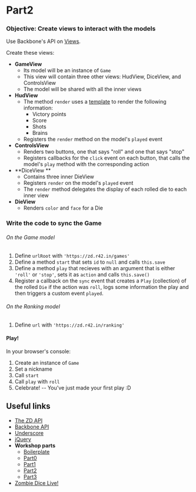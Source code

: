 
# Part2

### Objective: Create views to interact with the models

Use Backbone's API on [Views](http://backbonejs.org/#View).

Create these views:

- **GameView**
	- Its model will be an instance of `Game`
	- This view will contain three other views: HudView, DiceView, and ControlsView
	- The model will be shared with all the inner views
- **HudView**
	- The method `render` uses a [template](http://underscorejs.org/#template) to render the following information:
		- Victory points
		- Score
		- Shots
		- Brains
	- Registers the `render` method on the model's `played` event
- **ControlsView**
	- Renders two buttons, one that says "roll" and one that says "stop"
	- Registers callbacks for the `click` event on each button, that calls the model's `play` method with the corresponding action
- **DiceView **
	- Contains three inner DieView
	- Registers `render` on the model's `played` event
	- The `render` method delegates the display of each rolled die to each inner view
- **DieView**
	- Renders `color` and `face` for a Die

### Write the code to sync the Game

###### On the Game model

1. Define `urlRoot` with `'https://zd.r42.in/games'`
2. Define a method `start` that sets `id` to `null` and calls `this.save`
3. Define a method `play` that recieves with an argument that is either `'roll'` or `'stop'`, sets it as `action` and calls `this.save()`
4. Register a callback on the `sync` event that creates a `Play` (collection) of the rolled `Die` if the action was `roll`, logs some information the play and then triggers a custom event `played`.

###### On the Ranking model

1. Define `url` with `'https://zd.r42.in/ranking'`

#### Play!

In your browser's console:

1. Create an instance of `Game`
2. Set a nickname
3. Call `start`
4. Call `play` with `roll`
5. Celebrate! -- You've just made your first play :D

## Useful links

- [The ZD API][API]
- [Backbone API][Backbone]
- [Underscore]
- [jQuery]
- **Workshop parts**
	- [Boilerplate]
	- [Part0]
	- [Part1]
	- [Part2]
	- [Part3]
- [Zombie Dice Live!][live]

[API]: https://github.com/R42/zd-server/wiki/api
[Backbone]: http://backbonejs.org/
[Underscore]: http://underscorejs.org/
[jQuery]: http://api.jquery.com/
[ServerCode]: https://github.com/R42/zd-server/
[Boilerplate]: https://github.com/R42/zd-client/tree/boilerplate
[Part0]: https://github.com/R42/zd-client/tree/part0
[Part1]: https://github.com/R42/zd-client/tree/part1
[Part2]: https://github.com/R42/zd-client/tree/part2
[Part3]: https://github.com/R42/zd-client/tree/part3
[Part4]: https://github.com/R42/zd-client/tree/part4
[live]: http://playzd.r42.in/

